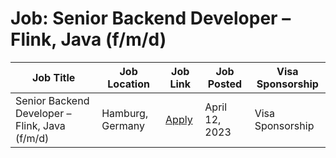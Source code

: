 # Job: Senior Backend Developer – Flink, Java (f/m/d)

| Job Title | Job Location | Job Link | Job Posted | Visa Sponsorship |
| --- | --- | --- | --- | --- |
| Senior Backend Developer – Flink, Java (f/m/d) | Hamburg, Germany | [Apply](https://adjoe.io/career/?j_id=c52bb5b5-60d9-4f0f-8a1a-e8654f9e9be2) | April 12, 2023 | Visa Sponsorship |
